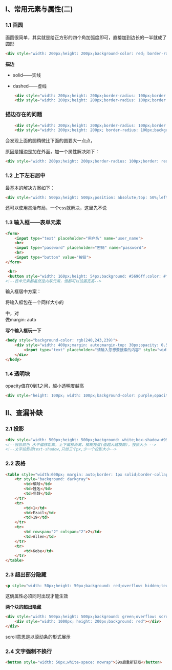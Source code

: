 ## Ⅰ、常用元素与属性(二)

### 1.1 画圆

画圆很简单，其实就是给正方形的四个角加弧度即可，直接加到边长的一半就成了圆形

```html
<div style="width: 200px;height: 200px;background-color: red; border-radius: 100px"></div>
```

**描边**

- solid——实线

- dashed——虚线

```html
    <div style="width: 200px;height: 200px;border-radius: 100px;border: orange 2px solid"></div>
    <div style="width: 200px;height: 200px;border-radius: 100px;border: purple 2px dashed"></div>
```

### **描边存在的问题**

```html
    <div style="width: 200px;height: 200px;border-radius: 100px;border: red 2px solid"></div>
    <div style="width: 200px;height: 200px; border-radius: 100px;background-color: red;"></div>
```

会发现上面的圆稍微比下面的圆要大一点点，

原因是描边是加在外面，加一个属性解决如下：

```html
<div style="width: 200px;height: 200px;border-radius: 100px;border: red 2px solid;box-sizing: border-box"></div>
```

### 1.2 上下左右居中

最基本的解决方案如下：

```html
<div style="width: 500px;height: 500px;position: absolute;top: 50%;left: 50%;background: red;margin-top: -250px;margin-left: -250px;"></div>
```

还可以使用灵活布局，一个css就解决，这里先不说

### 1.3 输入框——表单元素

```html
<form>
	<input type="text" placeholder="用户名" name="user_name">
    <br>
    <input type="password" placeholder="密码" name="password">
    <br>
    <input type="button" value="按钮">
</form>

 <br>
 <button style="width: 160px;height: 54px;background: #5696ff;color: #fff;font-size: 26px;border: none;outline: none">按钮</button>
<!--表单元素都虽然是内联元素，但都可以设置宽高-->
```

输入框居中方案：

将输入框包在一个同样大小的<div>中，对<div>做margin: auto

**写个输入框玩一下**

```html
<body style="background-color: rgb(240,243,239)">
    <div style="width: 400px;margin: auto;margin-top: 30px;opacity: 0.5;">
        <input type="text" placeholder="请输入您想要搜索的内容" style="width: 395px;height: 30px;padding-left: 5px;border: none;outline: none">
    </div>
</body>
```



### 1.4 透明块

opacity值在0到1之间，越小透明度越高

```html
<div style="height: 100px; width: 100px;background-color: purple;opacity: 0.5;"></div>
```

## Ⅱ、查漏补缺

### 2.1 投影

```html
<div style="width: 500px;height: 500px;background: white;box-shadow:#999999 0px 0px 20px 20px;margin: auto;margin-top: 200px;"></div>
<!--投影颜色 水平偏移距离，上下偏移距离，模糊程度(值越大越模糊)，投影大小 -->
<!--文字投影用text-shadow,只给三个px,少一个投影大小-->
```

### 2.2 表格

```html
<table style="width:600px; margin: auto;border: 1px solid;border-collapse: collapse">
    <tr style="background: darkgray">
        <td>编号</td>
        <td>姓名</td>
        <td>年龄</td>
    </tr>
    <tr>
        <td>1</td>
        <td>Ezail</td>
        <td>19</td>
    </tr>
    <tr>
        <td rowspan="2" colspan="2">2</td>
        <td>Allen</td>
    </tr>
    <tr>
        <td>Kobe</td>
    </tr>
</table>
```

### 2.3 超出部分隐藏

```html
<p style="width: 50px;height: 50px;background: red;overflow: hidden;text-overflow: ellipsis">aaaaaaaaaaaaaaaaaaaaaaaaaaaaa</p>
```

这俩属性必须同时出现才能生效

**两个块的超出隐藏**

```html
<div style="width: 500px;height: 500px;background: green;overflow: scroll">
    <div style="width: 1000px; height: 200px;background: red"></div>
</div>
```

scroll意思是以滚动条的形式展示

### 2.4 文字强制不换行

```html
<button style="width: 50px;white-space: nowrap">59s后重新获取</button>
```
